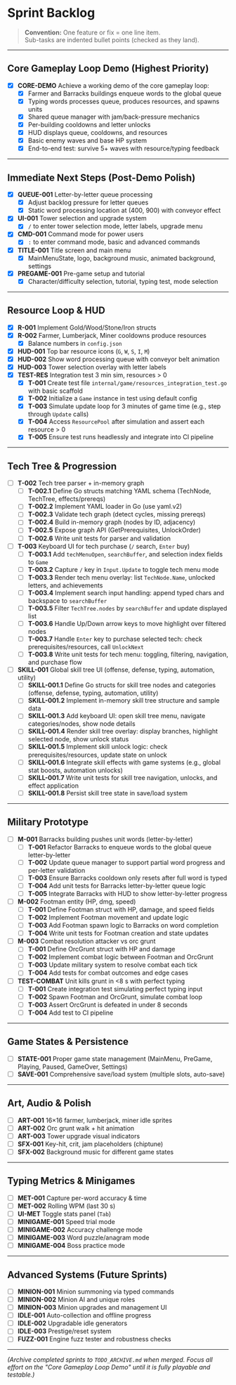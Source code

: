 # Sprint Backlog

> **Convention:** One feature or fix = one line item.  
> Sub-tasks are indented bullet points (checked as they land).

---

## Core Gameplay Loop Demo (Highest Priority)

- [x] **CORE-DEMO** Achieve a working demo of the core gameplay loop:
  - [x] Farmer and Barracks buildings enqueue words to the global queue
  - [x] Typing words processes queue, produces resources, and spawns units
  - [x] Shared queue manager with jam/back-pressure mechanics
  - [x] Per-building cooldowns and letter unlocks
  - [x] HUD displays queue, cooldowns, and resources
  - [x] Basic enemy waves and base HP system
  - [x] End-to-end test: survive 5+ waves with resource/typing feedback

---

## Immediate Next Steps (Post-Demo Polish)

- [x] **QUEUE-001** Letter-by-letter queue processing
  - [x] Adjust backlog pressure for letter queues
  - [x] Static word processing location at (400, 900) with conveyor effect
- [x] **UI-001** Tower selection and upgrade system
  - [x] `/` to enter tower selection mode, letter labels, upgrade menu
- [x] **CMD-001** Command mode for power users
  - [x] `:` to enter command mode, basic and advanced commands
- [x] **TITLE-001** Title screen and main menu
  - [x] MainMenuState, logo, background music, animated background, settings
- [x] **PREGAME-001** Pre-game setup and tutorial
  - [x] Character/difficulty selection, tutorial, typing test, mode selection

---

## Resource Loop & HUD

- [x] **R-001** Implement Gold/Wood/Stone/Iron structs
- [x] **R-002** Farmer, Lumberjack, Miner cooldowns produce resources
  - [x] Balance numbers in `config.json`
- [x] **HUD-001** Top bar resource icons (`G`, `W`, `S`, `I`, `M`)
- [x] **HUD-002** Show word processing queue with conveyor belt animation
- [x] **HUD-003** Tower selection overlay with letter labels
- [x] **TEST-RES** Integration test 3 min sim, resources > 0
  - [x] **T-001** Create test file `internal/game/resources_integration_test.go` with basic scaffold
  - [x] **T-002** Initialize a `Game` instance in test using default config
  - [x] **T-003** Simulate update loop for 3 minutes of game time (e.g., step through `Update` calls)
  - [x] **T-004** Access `ResourcePool` after simulation and assert each resource > 0
  - [x] **T-005** Ensure test runs headlessly and integrate into CI pipeline

---

## Tech Tree & Progression

- [ ] **T-002** Tech tree parser + in-memory graph
  - [ ] **T-002.1** Define Go structs matching YAML schema (TechNode, TechTree, effects/prereqs)
  - [ ] **T-002.2** Implement YAML loader in Go (use yaml.v2)
  - [ ] **T-002.3** Validate tech graph (detect cycles, missing prereqs)
  - [ ] **T-002.4** Build in-memory graph (nodes by ID, adjacency)
  - [ ] **T-002.5** Expose graph API (GetPrerequisites, UnlockOrder)
  - [ ] **T-002.6** Write unit tests for parser and validation
- [ ] **T-003** Keyboard UI for tech purchase (`/` search, `Enter` buy)
  - [ ] **T-003.1** Add `techMenuOpen`, `searchBuffer`, and selection index fields to `Game`
  - [ ] **T-003.2** Capture `/` key in `Input.Update` to toggle tech menu mode
  - [ ] **T-003.3** Render tech menu overlay: list `TechNode.Name`, unlocked letters, and achievements
  - [ ] **T-003.4** Implement search input handling: append typed chars and backspace to `searchBuffer`
  - [ ] **T-003.5** Filter `TechTree.nodes` by `searchBuffer` and update displayed list
  - [ ] **T-003.6** Handle Up/Down arrow keys to move highlight over filtered nodes
  - [ ] **T-003.7** Handle `Enter` key to purchase selected tech: check prerequisites/resources, call `UnlockNext`
  - [ ] **T-003.8** Write unit tests for tech menu: toggling, filtering, navigation, and purchase flow
- [ ] **SKILL-001** Global skill tree UI (offense, defense, typing, automation, utility)
  - [ ] **SKILL-001.1** Define Go structs for skill tree nodes and categories (offense, defense, typing, automation, utility)
  - [ ] **SKILL-001.2** Implement in-memory skill tree structure and sample data
  - [ ] **SKILL-001.3** Add keyboard UI: open skill tree menu, navigate categories/nodes, show node details
  - [ ] **SKILL-001.4** Render skill tree overlay: display branches, highlight selected node, show unlock status
  - [ ] **SKILL-001.5** Implement skill unlock logic: check prerequisites/resources, update state on unlock
  - [ ] **SKILL-001.6** Integrate skill effects with game systems (e.g., global stat boosts, automation unlocks)
  - [ ] **SKILL-001.7** Write unit tests for skill tree navigation, unlocks, and effect application
  - [ ] **SKILL-001.8** Persist skill tree state in save/load system

---

## Military Prototype

- [ ] **M-001** Barracks building pushes unit words (letter-by-letter)
  - [ ] **T-001** Refactor Barracks to enqueue words to the global queue letter-by-letter
  - [ ] **T-002** Update queue manager to support partial word progress and per-letter validation
  - [ ] **T-003** Ensure Barracks cooldown only resets after full word is typed
  - [ ] **T-004** Add unit tests for Barracks letter-by-letter queue logic
  - [ ] **T-005** Integrate Barracks with HUD to show letter-by-letter progress

- [ ] **M-002** Footman entity (HP, dmg, speed)
  - [ ] **T-001** Define Footman struct with HP, damage, and speed fields
  - [ ] **T-002** Implement Footman movement and update logic
  - [ ] **T-003** Add Footman spawn logic to Barracks on word completion
  - [ ] **T-004** Write unit tests for Footman creation and state updates

- [ ] **M-003** Combat resolution attacker vs orc grunt
  - [ ] **T-001** Define OrcGrunt struct with HP and damage
  - [ ] **T-002** Implement combat logic between Footman and OrcGrunt
  - [ ] **T-003** Update military system to resolve combat each tick
  - [ ] **T-004** Add tests for combat outcomes and edge cases

- [ ] **TEST-COMBAT** Unit kills grunt in <8 s with perfect typing
  - [ ] **T-001** Create integration test simulating perfect typing input
  - [ ] **T-002** Spawn Footman and OrcGrunt, simulate combat loop
  - [ ] **T-003** Assert OrcGrunt is defeated in under 8 seconds
  - [ ] **T-004** Add test to CI pipeline

---

## Game States & Persistence

- [ ] **STATE-001** Proper game state management (MainMenu, PreGame, Playing, Paused, GameOver, Settings)
- [ ] **SAVE-001** Comprehensive save/load system (multiple slots, auto-save)

---

## Art, Audio & Polish

- [ ] **ART-001** 16×16 farmer, lumberjack, miner idle sprites
- [ ] **ART-002** Orc grunt walk + hit animation
- [ ] **ART-003** Tower upgrade visual indicators
- [ ] **SFX-001** Key-hit, crit, jam placeholders (chiptune)
- [ ] **SFX-002** Background music for different game states

---

## Typing Metrics & Minigames

- [ ] **MET-001** Capture per-word accuracy & time
- [ ] **MET-002** Rolling WPM (last 30 s)
- [ ] **UI-MET** Toggle stats panel (`Tab`)
- [ ] **MINIGAME-001** Speed trial mode
- [ ] **MINIGAME-002** Accuracy challenge mode
- [ ] **MINIGAME-003** Word puzzle/anagram mode
- [ ] **MINIGAME-004** Boss practice mode

---

## Advanced Systems (Future Sprints)

- [ ] **MINION-001** Minion summoning via typed commands
- [ ] **MINION-002** Minion AI and unique roles
- [ ] **MINION-003** Minion upgrades and management UI
- [ ] **IDLE-001** Auto-collection and offline progress
- [ ] **IDLE-002** Upgradable idle generators
- [ ] **IDLE-003** Prestige/reset system
- [ ] **FUZZ-001** Engine fuzz tester and robustness checks

---

*(Archive completed sprints to `TODO_ARCHIVE.md` when merged. Focus all effort on the "Core Gameplay Loop Demo" until it is fully playable and testable.)*
